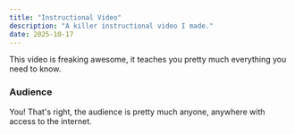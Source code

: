 ```yaml
---
title: "Instructional Video"
description: "A killer instructional video I made."
date: 2025-10-17
---
```


This video is freaking awesome, it teaches you pretty much everything you need to know.

### Audience

You! That's right, the audience is pretty much anyone, anywhere with access to the internet.